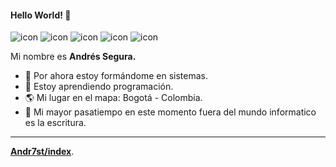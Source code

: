 #### Hello World! 👋

<!-- 
#### Tools:

Iconos  -->

![icon](https://raw.github.com/Andr7st/index/main/andr7st/read/icon/0/32px/java-open.png)
![icon](https://raw.github.com/Andr7st/index/main/andr7st/read/icon/0/32px/git.png)
![icon](https://raw.github.com/Andr7st/index/main/andr7st/read/icon/0/32px/json.png)
![icon](https://raw.github.com/Andr7st/index/main/andr7st/read/icon/0/32px/linux.png)
![icon](https://raw.github.com/Andr7st/index/main/andr7st/read/icon/0/32px/sql.png)


Mi nombre es **Andrés Segura.**

- 💪 Por ahora estoy formándome en sistemas.
- 🌱 Estoy aprendiendo programación.
- 🌎 Mi lugar en el mapa: Bogotá - Colombia.
- 📔 Mi mayor pasatiempo en este momento fuera del mundo informatico es la escritura.


---

[**Andr7st/index**](https://github.com/Andr7st/index/).





<!--

<img align="left" alt="Visual Studio Code" width="26px" src="https://raw.githubusercontent.com/github/explore/80688e429a7d4ef2fca1e82350fe8e3517d3494d/topics/visual-studio-code/visual-studio-code.png" />

<img align="left" alt="HTML5" width="26px" src="https://raw.githubusercontent.com/github/explore/80688e429a7d4ef2fca1e82350fe8e3517d3494d/topics/html/html.png" />

<img align="left" alt="CSS3" width="26px" src="https://raw.githubusercontent.com/github/explore/80688e429a7d4ef2fca1e82350fe8e3517d3494d/topics/css/css.png" />

<img align="left" alt="JavaScript" width="26px" src="https://raw.githubusercontent.com/github/explore/80688e429a7d4ef2fca1e82350fe8e3517d3494d/topics/javascript/javascript.png" />

<img align="left" alt="Git" width="26px" src="https://raw.githubusercontent.com/github/explore/80688e429a7d4ef2fca1e82350fe8e3517d3494d/topics/git/git.png" />

<img align="left" alt="GitHub" width="26px" src="https://raw.githubusercontent.com/github/explore/78df643247d429f6cc873026c0622819ad797942/topics/github/github.png" />

-->

<!--

#### Estadisticas:
<img align="left" alt="Andrés's Github Stats" src="https://github-readme-stats.vercel.app/api?username=Andr7st&show_icons=true&hide_border=true" />
 
-->
<!--
---

#### Prácticas con Java:

| PL | LINK | DESCRIPTION   |
| ------------- | ------------- | ------------- |
| ![Lista.md](https://raw.github.com/Andr7st/index/master/img/Padlock-O_x16.png) | [Java-Exercises](https://github.com/Andr7st/Java-Exercises) | Practicando programación con java |
| ![Lista.md](https://raw.github.com/Andr7st/index/master/img/Padlock-O_x16.png) | [Java-Ex-Fuentes](https://github.com/Andr7st/Java-Ex-Fuentes) | Obtener las fuentes instaladas en el sistema. |
| ![Lista.md](https://raw.github.com/Andr7st/index/master/img/Padlock-O_x16.png) | [Java-Ex-FileWrite](https://github.com/Andr7st/Java-Ex-FileWrite) | Escribir texto plano. |
| ![Lista.md](https://raw.github.com/Andr7st/index/master/img/Padlock-O_x16.png) | [Java-Ex-FileRead](https://github.com/Andr7st/Java-Ex-FileRead) | Leer un archivo de texto plano. |
| ![Lista.md](https://raw.github.com/Andr7st/index/master/img/Padlock-O_x16.png) | [Java-LeerJSON](https://github.com/Andr7st/Java-LeerJSON) | Leer archivos JSON, usando librería. |

-->
<br>

<!-- FIN -->


<!--
Estadisticas en thema oscuro
<img align="center" src="https://github-readme-stats.vercel.app/api?username=Andr7st&show_icons=true&theme=dark" />

**Seg7st/Seg7st** is a ✨ _special_ ✨ repository because its `README.md` (this file) appears on your GitHub profile.

Here are some ideas to get you started:

- 🔭 I’m currently working on ...
- 🌱 I’m currently learning ...
- 👯 I’m looking to collaborate on ...
- 🤔 I’m looking for help with ...
- 💬 Ask me about ...
- 📫 How to reach me: ...
- 😄 Pronouns: ...
- ⚡ Fun fact: ...
-->
